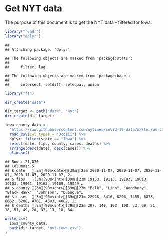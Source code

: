 Get NYT data
================

The purpose of this document is to get the NYT data - filtered for Iowa.

``` r
library("readr")
library("dplyr")
```

    ## 
    ## Attaching package: 'dplyr'

    ## The following objects are masked from 'package:stats':
    ## 
    ##     filter, lag

    ## The following objects are masked from 'package:base':
    ## 
    ##     intersect, setdiff, setequal, union

``` r
library("fs")
```

``` r
dir_create("data")

dir_target <- path("data", "nyt")
dir_create(dir_target)
```

``` r
iowa_county_data <- 
  "https://raw.githubusercontent.com/nytimes/covid-19-data/master/us-counties.csv" %>%
  read_csv(col_types = "Dcciii") %>%
  dplyr::filter(state == "Iowa") %>%
  select(date, fips, county, cases, deaths) %>%
  arrange(desc(date), desc(cases)) %>%
  glimpse()
```

    ## Rows: 21,870
    ## Columns: 5
    ## $ date   [3m[90m<date>[39m[23m 2020-11-07, 2020-11-07, 2020-11-07, 2020-11-07, 2020-11-07, 2…
    ## $ fips   [3m[90m<int>[39m[23m 19153, 19113, 19193, 19013, 19103, 19061, 19163, 19169, 19049,…
    ## $ county [3m[90m<chr>[39m[23m "Polk", "Linn", "Woodbury", "Black Hawk", "Johnson", "Dubuque"…
    ## $ cases  [3m[90m<int>[39m[23m 22928, 8416, 8296, 7455, 6878, 6662, 6288, 4761, 4303, 4002, 2…
    ## $ deaths [3m[90m<int>[39m[23m 297, 140, 102, 108, 33, 69, 51, 18, 51, 49, 20, 37, 13, 18, 34…

``` r
write_csv(
  iowa_county_data,
  path(dir_target, "nyt-iowa.csv")
)
```
